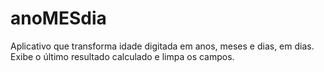 # anoMESdia
Aplicativo que transforma idade digitada em anos, meses e dias, em dias. Exibe o último resultado calculado e limpa os campos.
